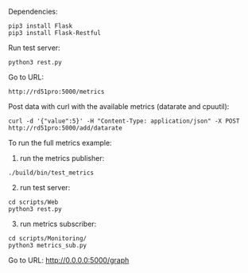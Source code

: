 Dependencies:
```
pip3 install Flask
pip3 install Flask-Restful
```

Run test server: 
```
python3 rest.py
```

Go to URL:
```
http://rd51pro:5000/metrics
```

Post data with curl with the available metrics (datarate and cpuutil):
```
curl -d '{"value":5}' -H "Content-Type: application/json" -X POST http://rd51pro:5000/add/datarate
```

To run the full metrics example:
1) run the metrics publisher:
```
./build/bin/test_metrics
```
2) run test server:
```
cd scripts/Web
python3 rest.py
```
3) run metrics subscriber:
```
cd scripts/Monitoring/
python3 metrics_sub.py
```

Go to URL:
http://0.0.0.0:5000/graph
